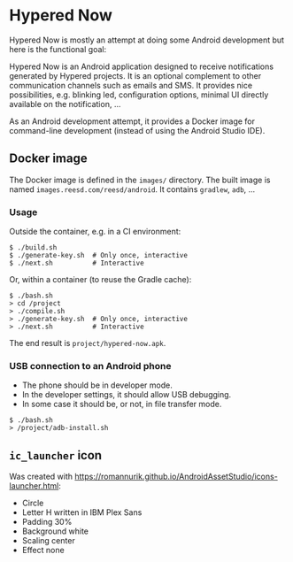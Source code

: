 # Hypered Now

Hypered Now is mostly an attempt at doing some Android development but here is
the functional goal:

Hypered Now is an Android application designed to receive notifications
generated by Hypered projects. It is an optional complement to other
communication channels such as emails and SMS. It provides nice possibilities,
e.g. blinking led, configuration options, minimal UI directly available on the
notification, ...

As an Android development attempt, it provides a Docker image for command-line
development (instead of using the Android Studio IDE).


## Docker image

The Docker image is defined in the `images/` directory. The built image is
named `images.reesd.com/reesd/android`. It contains `gradlew`, `adb`, ...


### Usage

Outside the container, e.g. in a CI environment:

```
$ ./build.sh
$ ./generate-key.sh  # Only once, interactive
$ ./next.sh          # Interactive
```

Or, within a container (to reuse the Gradle cache):

```
$ ./bash.sh
> cd /project
> ./compile.sh
> ./generate-key.sh  # Only once, interactive
> ./next.sh          # Interactive
```

The end result is `project/hypered-now.apk`.


### USB connection to an Android phone

- The phone should be in developer mode.
- In the developer settings, it should allow USB debugging.
- In some case it should be, or not, in file transfer mode.

```
$ ./bash.sh
> /project/adb-install.sh
```


## `ic_launcher` icon

Was created with https://romannurik.github.io/AndroidAssetStudio/icons-launcher.html:

- Circle
- Letter H written in IBM Plex Sans
- Padding 30%
- Background white
- Scaling center
- Effect none
